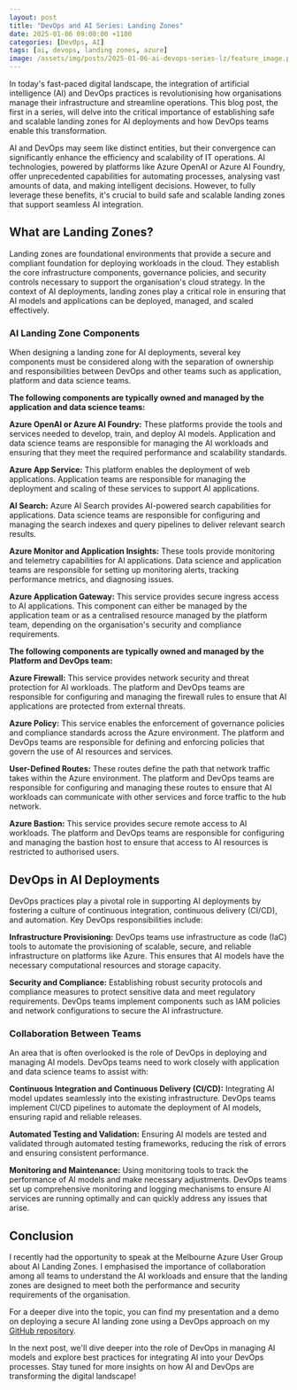 ```yaml
---
layout: post
title: "DevOps and AI Series: Landing Zones"
date: 2025-01-06 09:00:00 +1100
categories: [DevOps, AI]
tags: [ai, devops, landing zones, azure]
image: /assets/img/posts/2025-01-06-ai-devops-series-lz/feature_image.png
---
```


In today's fast-paced digital landscape, the integration of artificial intelligence (AI) and DevOps practices is revolutionising how organisations manage their infrastructure and streamline operations. This blog post, the first in a series, will delve into the critical importance of establishing safe and scalable landing zones for AI deployments and how DevOps teams enable this transformation.

AI and DevOps may seem like distinct entities, but their convergence can significantly enhance the efficiency and scalability of IT operations. AI technologies, powered by platforms like Azure OpenAI or Azure AI Foundry, offer unprecedented capabilities for automating processes, analysing vast amounts of data, and making intelligent decisions. However, to fully leverage these benefits, it's crucial to build safe and scalable landing zones that support seamless AI integration.

## What are Landing Zones?

Landing zones are foundational environments that provide a secure and compliant foundation for deploying workloads in the cloud. They establish the core infrastructure components, governance policies, and security controls necessary to support the organisation's cloud strategy. In the context of AI deployments, landing zones play a critical role in ensuring that AI models and applications can be deployed, managed, and scaled effectively.

### AI Landing Zone Components

When designing a landing zone for AI deployments, several key components must be considered along with the separation of ownership and responsibilities between DevOps and other teams such as application, platform and data science teams.

**The following components are typically owned and managed by the application and data science teams:**

**Azure OpenAI or Azure AI Foundry:** These platforms provide the tools and services needed to develop, train, and deploy AI models. Application and data science teams are responsible for managing the AI workloads and ensuring that they meet the required performance and scalability standards.

**Azure App Service:** This platform enables the deployment of web applications. Application teams are responsible for managing the deployment and scaling of these services to support AI applications.

**AI Search:** Azure AI Search provides AI-powered search capabilities for applications. Data science teams are responsible for configuring and managing the search indexes and query pipelines to deliver relevant search results.

**Azure Monitor and Application Insights:** These tools provide monitoring and telemetry capabilities for AI applications. Data science and application teams are responsible for setting up monitoring alerts, tracking performance metrics, and diagnosing issues.

**Azure Application Gateway:** This service provides secure ingress access to AI applications. This component can either be managed by the application team or as a centralised resource managed by the platform team, depending on the organisation's security and compliance requirements.

**The following components are typically owned and managed by the Platform and DevOps team:**

**Azure Firewall:** This service provides network security and threat protection for AI workloads. The platform and DevOps teams are responsible for configuring and managing the firewall rules to ensure that AI applications are protected from external threats.

**Azure Policy:** This service enables the enforcement of governance policies and compliance standards across the Azure environment. The platform and DevOps teams are responsible for defining and enforcing policies that govern the use of AI resources and services.

**User-Defined Routes:** These routes define the path that network traffic takes within the Azure environment. The platform and DevOps teams are responsible for configuring and managing these routes to ensure that AI workloads can communicate with other services and force traffic to the hub network.

**Azure Bastion:** This service provides secure remote access to AI workloads. The platform and DevOps teams are responsible for configuring and managing the bastion host to ensure that access to AI resources is restricted to authorised users.

## DevOps in AI Deployments

DevOps practices play a pivotal role in supporting AI deployments by fostering a culture of continuous integration, continuous delivery (CI/CD), and automation. Key DevOps responsibilities include:

**Infrastructure Provisioning:** DevOps teams use infrastructure as code (IaC) tools to automate the provisioning of scalable, secure, and reliable infrastructure on platforms like Azure. This ensures that AI models have the necessary computational resources and storage capacity.

**Security and Compliance:** Establishing robust security protocols and compliance measures to protect sensitive data and meet regulatory requirements. DevOps teams implement components such as IAM policies and network configurations to secure the AI infrastructure.

### Collaboration Between Teams

An area that is often overlooked is the role of DevOps in deploying and managing AI models. DevOps teams need to work closely with application and data science teams to assist with:

**Continuous Integration and Continuous Delivery (CI/CD):** Integrating AI model updates seamlessly into the existing infrastructure. DevOps teams implement CI/CD pipelines to automate the deployment of AI models, ensuring rapid and reliable releases.

**Automated Testing and Validation:** Ensuring AI models are tested and validated through automated testing frameworks, reducing the risk of errors and ensuring consistent performance.

**Monitoring and Maintenance:** Using monitoring tools to track the performance of AI models and make necessary adjustments. DevOps teams set up comprehensive monitoring and logging mechanisms to ensure AI services are running optimally and can quickly address any issues that arise.

## Conclusion

I recently had the opportunity to speak at the Melbourne Azure User Group about AI Landing Zones. I emphasised the importance of collaboration among all teams to understand the AI workloads and ensure that the landing zones are designed to meet both the performance and security requirements of the organisation.

For a deeper dive into the topic, you can find my presentation and a demo on deploying a secure AI landing zone using a DevOps approach on my [GitHub repository](https://github.com/tw3lveparsecs/securing-a-smooth-landing-with-ai).

In the next post, we'll dive deeper into the role of DevOps in managing AI models and explore best practices for integrating AI into your DevOps processes. Stay tuned for more insights on how AI and DevOps are transforming the digital landscape!
